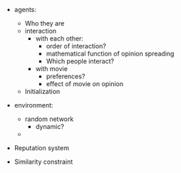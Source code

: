 - agents:
	- Who they are
	- interaction
		- with each other:
			- order of interaction?
			- mathematical function of opinion spreading
			- Which people interact?
		- with movie
			- preferences?
			- effect of movie on opinion
	- Initialization

- environment:
	- random network
		- dynamic?
	- 


- Reputation system
- Similarity constraint
